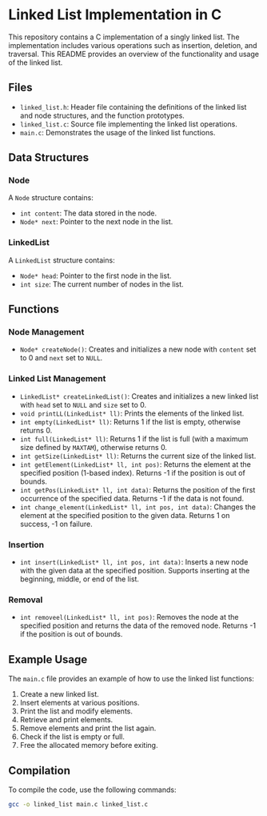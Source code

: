 # Linked List Implementation in C

This repository contains a C implementation of a singly linked list. The implementation includes various operations such as insertion, deletion, and traversal. This README provides an overview of the functionality and usage of the linked list.

## Files

- `linked_list.h`: Header file containing the definitions of the linked list and node structures, and the function prototypes.
- `linked_list.c`: Source file implementing the linked list operations.
- `main.c`: Demonstrates the usage of the linked list functions.

## Data Structures

### Node

A `Node` structure contains:
- `int content`: The data stored in the node.
- `Node* next`: Pointer to the next node in the list.

### LinkedList

A `LinkedList` structure contains:
- `Node* head`: Pointer to the first node in the list.
- `int size`: The current number of nodes in the list.

## Functions

### Node Management

- `Node* createNode()`: Creates and initializes a new node with `content` set to 0 and `next` set to `NULL`.

### Linked List Management

- `LinkedList* createLinkedList()`: Creates and initializes a new linked list with `head` set to `NULL` and `size` set to 0.
- `void printLL(LinkedList* ll)`: Prints the elements of the linked list.
- `int empty(LinkedList* ll)`: Returns 1 if the list is empty, otherwise returns 0.
- `int full(LinkedList* ll)`: Returns 1 if the list is full (with a maximum size defined by `MAXTAM`), otherwise returns 0.
- `int getSize(LinkedList* ll)`: Returns the current size of the linked list.
- `int getElement(LinkedList* ll, int pos)`: Returns the element at the specified position (1-based index). Returns -1 if the position is out of bounds.
- `int getPos(LinkedList* ll, int data)`: Returns the position of the first occurrence of the specified data. Returns -1 if the data is not found.
- `int change_element(LinkedList* ll, int pos, int data)`: Changes the element at the specified position to the given data. Returns 1 on success, -1 on failure.

### Insertion

- `int insert(LinkedList* ll, int pos, int data)`: Inserts a new node with the given data at the specified position. Supports inserting at the beginning, middle, or end of the list.

### Removal

- `int removeel(LinkedList* ll, int pos)`: Removes the node at the specified position and returns the data of the removed node. Returns -1 if the position is out of bounds.

## Example Usage

The `main.c` file provides an example of how to use the linked list functions:

1. Create a new linked list.
2. Insert elements at various positions.
3. Print the list and modify elements.
4. Retrieve and print elements.
5. Remove elements and print the list again.
6. Check if the list is empty or full.
7. Free the allocated memory before exiting.

## Compilation

To compile the code, use the following commands:

```sh
gcc -o linked_list main.c linked_list.c
